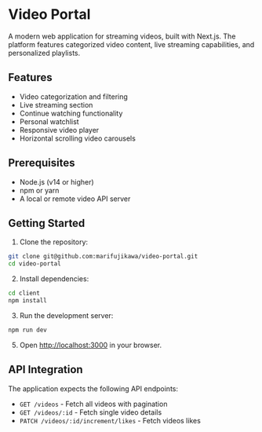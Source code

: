 # Video Portal

A modern web application for streaming videos, built with Next.js. The platform features categorized video content, live streaming capabilities, and personalized playlists.

## Features

- Video categorization and filtering
- Live streaming section
- Continue watching functionality
- Personal watchlist
- Responsive video player
- Horizontal scrolling video carousels

## Prerequisites

- Node.js (v14 or higher)
- npm or yarn
- A local or remote video API server

## Getting Started

1. Clone the repository:
```bash
git clone git@github.com:marifujikawa/video-portal.git
cd video-portal
```

2. Install dependencies:
```bash
cd client
npm install
```

3. Run the development server:
```bash
npm run dev
````

5. Open [http://localhost:3000](http://localhost:3000) in your browser.


## API Integration

The application expects the following API endpoints:

- `GET /videos` - Fetch all videos with pagination
- `GET /videos/:id` - Fetch single video details
- `PATCH /videos/:id/increment/likes` - Fetch videos likes

